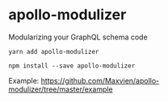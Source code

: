 # apollo-modulizer

Modularizing your GraphQL schema code

```
yarn add apollo-modulizer
```

```
npm install --save apollo-modulizer
```

Example: https://github.com/Maxvien/apollo-modulizer/tree/master/example
